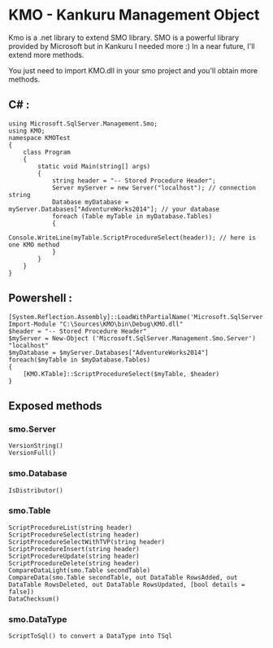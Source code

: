 # KMO - Kankuru Management Object
Kmo is a .net library to extend SMO library. 
SMO is a powerful library provided by Microsoft but in Kankuru I needed more :)
In a near future, I'll extend more methods.

You just need to import KMO.dll in your smo project and you'll obtain more methods.

## C# :

    using Microsoft.SqlServer.Management.Smo;
    using KMO;    
    namespace KMOTest
    {    
        class Program        
        {        
            static void Main(string[] args)            
            {            
                string header = "-- Stored Procedure Header";                
                Server myServer = new Server("localhost"); // connection string                
                Database myDatabase = myServer.Databases["AdventureWorks2014"]; // your database                
                foreach (Table myTable in myDatabase.Tables)                
                {                
                    Console.WriteLine(myTable.ScriptProcedureSelect(header)); // here is one KMO method                    
                }                
            }            
        }        
    }

## Powershell :

    [System.Reflection.Assembly]::LoadWithPartialName('Microsoft.SqlServer.SMO')    
    Import-Module "C:\Sources\KMO\bin\Debug\KMO.dll"    
    $header = "-- Stored Procedure Header"    
    $myServer = New-Object ('Microsoft.SqlServer.Management.Smo.Server') "localhost"    
    $myDatabase = $myServer.Databases["AdventureWorks2014"]    
    foreach($myTable in $myDatabase.Tables)    
    {    
        [KMO.KTable]::ScriptProcedureSelect($myTable, $header)    
    }

## Exposed methods

### smo.Server
    VersionString()
    VersionFull()

### smo.Database
    IsDistributor()
    
### smo.Table

    ScriptProcedureList(string header)
    ScriptProcedureSelect(string header)
    ScriptProcedureSelectWithTVP(string header)
    ScriptProcedureInsert(string header)
    ScriptProcedureUpdate(string header)
    ScriptProcedureDelete(string header)
    CompareDataLight(smo.Table secondTable)
    CompareData(smo.Table secondTable, out DataTable RowsAdded, out DataTable RowsDeleted, out DataTable RowsUpdated, [bool details = false])
    DataChecksum()  

### smo.DataType

    ScriptToSql() to convert a DataType into TSql
